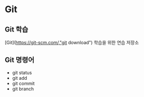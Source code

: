 # Git
## Git  학습
[Git](https://git-scm.com/,"git download") 학습을 위한 연습 저장소

## Git 명령어
* git status
* git add
* git commit
* git branch

